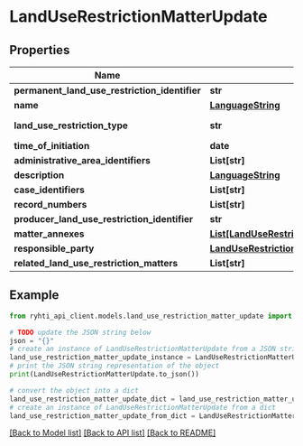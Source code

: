 # LandUseRestrictionMatterUpdate


## Properties

Name | Type | Description | Notes
------------ | ------------- | ------------- | -------------
**permanent_land_use_restriction_identifier** | **str** | Alueidenkäytön rajoituksen pysyvä tunnus | 
**name** | [**LanguageString**](LanguageString.md) | Lokalisoitu merkkijono-luokka eri kielille. Lisää vähintään yksi kieli. | 
**land_use_restriction_type** | **str** | Alueidenkäytön rajoituksen tyyppi. Käytetään koodistoa &lt;a href&#x3D;\&quot;http://uri.suomi.fi/codelist/rytj/alueidenkaytonRajoituksenLaji\&quot;&gt;http://uri.suomi.fi/codelist/rytj/alueidenkaytonRajoituksenLaji&lt;/a&gt; | 
**time_of_initiation** | **date** | Vireilletulopäivämäärä | 
**administrative_area_identifiers** | **List[str]** | hallinnollisen alueen tunnukset | 
**description** | [**LanguageString**](LanguageString.md) | Lokalisoitu merkkijono-luokka eri kielille. Lisää vähintään yksi kieli. | [optional] 
**case_identifiers** | **List[str]** | Asianhallintatunnukset | [optional] 
**record_numbers** | **List[str]** | Diaarinumerot | [optional] 
**producer_land_use_restriction_identifier** | **str** | Kunnan antama alueidenkäytön rajoituksen tunnus | [optional] 
**matter_annexes** | [**List[LandUseRestrictionAttachmentDocument]**](LandUseRestrictionAttachmentDocument.md) | AsianLiitteet | [optional] 
**responsible_party** | [**LandUseRestrictionOperator**](LandUseRestrictionOperator.md) | Vastuutaho | [optional] 
**related_land_use_restriction_matters** | **List[str]** | Liittyvät alueidenkäytön rajoituksen asiat | [optional] 

## Example

```python
from ryhti_api_client.models.land_use_restriction_matter_update import LandUseRestrictionMatterUpdate

# TODO update the JSON string below
json = "{}"
# create an instance of LandUseRestrictionMatterUpdate from a JSON string
land_use_restriction_matter_update_instance = LandUseRestrictionMatterUpdate.from_json(json)
# print the JSON string representation of the object
print(LandUseRestrictionMatterUpdate.to_json())

# convert the object into a dict
land_use_restriction_matter_update_dict = land_use_restriction_matter_update_instance.to_dict()
# create an instance of LandUseRestrictionMatterUpdate from a dict
land_use_restriction_matter_update_from_dict = LandUseRestrictionMatterUpdate.from_dict(land_use_restriction_matter_update_dict)
```
[[Back to Model list]](../README.md#documentation-for-models) [[Back to API list]](../README.md#documentation-for-api-endpoints) [[Back to README]](../README.md)


